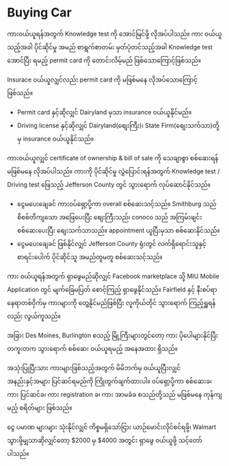 # Buying Car

ကား၀ယ်ယူရန်အတွက် Knowledge test ကို အောင်မြင်ဖို့ လိုအပ်ပါသည်။ ကား ၀ယ်ယူသည့်အခါ ပိုင်ဆိုင်မှု အမည် စာရွက်စာတမ်း မှတ်ပုံတင်သည့်အခါ Knowledge test အောင်ပြီး ရမည့် permit card ကို တောင်းလိမ့်မည် ဖြစ်သောကြောင့်ဖြစ်သည်။

Insurace ၀ယ်ယူလျှင်လည်း permit card ကို မဖြစ်မနေ လိုအပ်သောကြောင့်ဖြစ်သည်။

- Permit card နှင့်ဆိုလျှင် Dairyland မှသာ insurance ၀ယ်ယူနိုင်မည်။
- Driving license နှင့်ဆိုလျှင် Dairyland(စျေးကြီး)၊ State Firm(စျေးသက်သာ)တို့မှ insurance ၀ယ်ယူနိုင်သည်။

ကား၀ယ်ယူလျှင် certificate of ownership & bill of sale ကို သေချာစွာ စစ်ဆေးရန် မဖြစ်မနေ လိုအပ်ပါသည်။ ကားကို ပိုင်ဆိုင်မှု လွှဲပြောင်းရန်အတွက် Knowledge test / Driving test ဖြေသည့် Jefferson County တွင် သွားရောက် လုပ်ဆောင်နိုင်သည်။

- ငွေမပေးချေခင် ကား၀ပ်ရှော့ပို့ကာ overall စစ်ဆေးသင့်သည်။ Smithburg သည် စိစစ်တိကျသော အဖြေပေးပြီး စျေးကြီးသည်၊ conoco သည် အကြမ်းဖျင်း စစ်ဆေးပေးပြီး စျေးသက်သာသည်။ appointment ယူပြီးမှသာ စစ်ဆေးနိုင်သည်။
- ငွေမပေးချေခင် ဖြစ်နိုင်လျှင် Jefferson County ရုံးတွင် လက်ရှိရောင်းသူနှင့် စာရင်းပေါက် ပိုင်ဆိုင်သူ အမည်တူမတူ စစ်ဆေးသင့်သည်။

ကား ၀ယ်ယူရန်အတွက် ရှာဖွေမည်ဆိုလျှင် Facebook marketplace သို့ MIU Mobile Application တွင် မျက်ခြေမပြတ် စောင့်ကြည့် ရှာဖွေနိုင်သည်။ Fairfield နှင့် နီးစပ်ရာ နေရာတစ်၀ှိက်မှ ကားများကို တွေ့နိုင်မည်ဖြစ်ပြီး လူကိုယ်တိုင် သွားရောက် ကြည့်ရှူရန်လည်း လွယ်ကူသည်။ 

အခြား Des Moines, Burlington စသည့် မြို့ကြီးများတွင်တော့ ကား ပိုပေါများနိုင်ပြီး တကူးတက သွားရောက် စစ်ဆေး ၀ယ်ယူရမည့် အနေအထား ရှိသည်။

အသုံးပြုပြီးသား ကားများဖြစ်သည့်အတွက် မိမိဘက်မှ ၀ယ်ယူပြီးလျှင် အနည်းနှင့်အများ ပြင်ဆင်ရမည်ကို ကြိုတွက်ချက်ထားပါ။ ၀ပ်ရှော့ပို့ကာ စစ်ဆေးခ၊ ကား ပြင်ဆင်ခ၊ ကား registration ခ၊ ကား အာမခံခ စသည်တို့သည် မဖြစ်မနေ ကုန်ကျမည့် စရိတ်များ ဖြစ်သည်။

ငွေ ပမာဏ များများ သုံးနိုင်လျှင် ကိစ္စမရှိသော်ငြား ယာဉ်မောင်းလိုင်စင်ရဖို့၊ Walmart သွားဖို့မျှသာဆိုလျှင်တော့ $2000 မှ $4000 အတွင်း ရှာဖွေ ၀ယ်ယူဖို့ သင့်တော်ပါသည်။